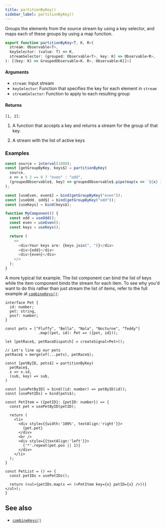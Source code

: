 ```yaml
---
title: partitionByKey()
sidebar_label: partitionByKey()
---
```


Groups the elements from the source stream by using a key selector, and maps
each of these groups by using a map function.

```ts
export function partitionByKey<T, K, R>(
  stream: Observable<T>,
  keySelector: (value: T) => K,
  streamSelector: (grouped: Observable<T>, key: K) => Observable<R>,
): [(key: K) => GroupedObservable<K, R>, Observable<K[]>]
```

#### Arguments

- `stream`: Input stream
- `keySelector`: Function that specifies the key for each element in `stream`
- `streamSelector`: Function to apply to each resulting group

#### Returns

`[1, 2]`:

1. A function that accepts a key and returns a stream for the group of that key.

2. A stream with the list of active keys

### Examples

```ts
const source = interval(1000);
const [getGroupByKey, keys$] = partitionByKey(
  source,
  x => x % 2 == 0 ? "even" : "odd",
  (groupedObservable$, key) => groupedObservable$.pipe(map(x => `${x} is ${key}`))
);

const [useEven, even$] = bind(getGroupByKey("even"));
const [useOdd, odd$] = bind(getGroupByKey("odd"));
const [useKeys] = bind(keys$);

function MyComponent() {
  const odd = useOdd();
  const even = useEven();
  const keys = useKeys();

  return (
    <>
      <div>Your keys are: {keys.join(", ")}</div>
      <div>{odd}</div>
      <div>{even}</div>
    </>
  );
}
```

A more typical list example. The list component can bind the list of keys
while the item component binds the stream for each item. To see why you'd want
to do this rather than just stream the list of items, refer to the full
example at [`combineKeys()`](combineKeys):

```tsx
interface Pet {
  id: number;
  pet: string,
  pos?: number;
}

const pets = ["Fluffy", "Bella", "Nala", "Nocturne", "Teddy"]
               .map((pet, id): Pet => ({pet, id}));

let [petRace$, petRaceDispatch] = createSignal<Pet>();

// Let's line up our pets
petRace$ = merge(of(...pets), petRace$);

const [petByID, pets$] = partitionByKey(
  petRace$,
  x => x.id,
  (sub, key) => sub,
)

const [usePetByID] = bind((id: number) => petByID(id));
const [usePetIDs] = bind(pets$);

const PetItem = ({petID}: {petID: number}) => {
  const pet = usePetByID(petID);

  return (
    <li>
      <div style={{width:'100%', textAlign:'right'}}>
        {pet.pet}
      </div>
      <br />
      <div style={{textAlign:'left'}}>
        {'*'.repeat(pet.pos || 1)}
      </div>
    </li>
  );
}

const PetList = () => {
  const petIDs = usePetIDs();

  return (<ul>{petIDs.map(x => (<PetItem key={x} petID={x} />))}</ul>);
}
```


## See also

- [`combineKeys()`](combineKeys)
